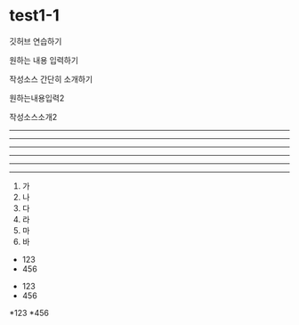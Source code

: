 # test1-1

깃허브 연습하기

원하는 내용 입력하기

작성소스 간단히 소개하기

원하는내용입력2

작성소스소개2

---

---------

- - -

***

***********

* * *

1. 가
2. 나
4. 다
3. 라
5. 마
8. 바

- 123
- 456

+ 123
+ 456

*123
*456
